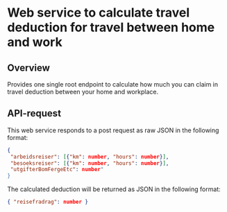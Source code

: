 # Web service to calculate travel deduction for travel between home and work

## Overview

Provides one single root endpoint to calculate how much you can claim in travel deduction between your home and workplace.

## API-request

This web service responds to a post request as raw JSON in the following format:

```JSON
{
 "arbeidsreiser": [{"km": number, "hours": number}],
 "besoeksreiser": [{"km": number, "hours": number}],
 "utgifterBomFergeEtc": number"
}
```

The calculated deduction will be returned as JSON in the following format:

```JSON
{ "reisefradrag": number }
```
